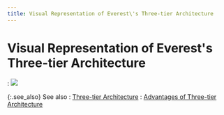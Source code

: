 ```yaml
---
title: Visual Representation of Everest\'s Three-tier Architecture
---
```


# Visual Representation of Everest's Three-tier Architecture
: ![]({{site.wwe_baseurl}}/img/wwe_visual_representation_3_tier_architecture.gif)


{:.see_also}
See also
: [Three-tier  Architecture]({{site.wwe_baseurl}}/introduction-to-everest/three_tier_architecture.html)
: [Advantages  of Three-tier Architecture]({{site.wwe_baseurl}}/misc/advantages_of_three_tier_architecture.html)
